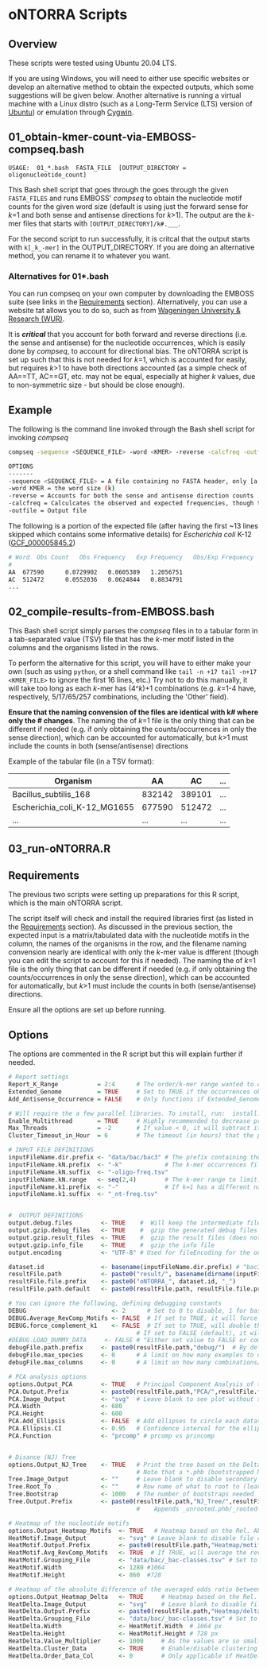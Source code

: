# oNTORRA Scripts

## Overview
These scripts were tested using Ubuntu 20.04 LTS.

If you are using Windows, you will need to either use specific websites or develop an alternative method to obtain the expected outputs, which some suggestions will be given below.
Another alternative is running a virtual machine with a Linux distro (such as a Long-Term Service (LTS) version of [Ubuntu](https://ubuntu.com/)) or emulation through [Cygwin](https://www.cygwin.com/).


## 01_obtain-kmer-count-via-EMBOSS-compseq.bash
```
USAGE:  01_*.bash  FASTA_FILE  [OUTPUT_DIRECTORY = oligonucleotide_count]
```

This Bash shell script that goes through the goes through the given `FASTA_FILES` and runs EMBOSS' _compseq_ to obtain the nucleotide motif counts for the given word size (default is using just the forward sense for _k_=1 and both sense and antisense directions for _k_>1).
The output are the _k_-mer files that starts with `[OUTPUT_DIRECTORY]/k#.___`.

For the second script to run successfully, it is critcal that the output starts with `k[_k_-mer]` in the OUTPUT_DIRECTORY. If you are doing an alternative method, you can rename it to whatever you want.

### Alternatives for 01*.bash

You can run compseq on your own computer by downloading the EMBOSS suite (see links in the [Requirements](https://github.com/MoezV/oNTORRA#requirements) section).
Alternatively, you can use a website tat allows you to do so, such as from [Wageningen University & Research (WUR)](https://emboss.bioinformatics.nl/cgi-bin/emboss/compseq).

It is ___critical___ that you account for both forward and reverse directions (i.e. the sense and antisense) for the nucleotide occurrences, which is easily done by _compseq_, to account for directional bias.
The oNTORRA script is set up such that this is not needed for _k_=1, which is accounted for easily, but requires _k_>1 to have both directions accounted (as a simple check of AA==TT, AC==GT, etc. may not be equal, especially at higher _k_ values, due to non-symmetric size - but should be close enough).

## Example
The following is the command line invoked through the Bash shell script for invoking _compseq_
```bash
compseq -sequence <SEQUENCE_FILE> -word <KMER> -reverse -calcfreq -outfile <OUTPUT_FILE>

OPTIONS
-------
-sequence <SEQUENCE_FILE> = A file containing no FASTA header, only [a single] sequence
-word KMER = the word size (k)
-reverse = Accounts for both the sense and antisense direction counts
-calcfreq = Calculcates the observed and expected frequencies, though this is not required, the following script (02*.bash) assumes it is enabled
-outfile = Output file
```

The following is a portion of the expected file (after having the first ~13 lines skipped which contains some informative details) for _Escherichia coli_ K-12 ([GCF_000005845.2](https://www.ncbi.nlm.nih.gov/data-hub/genome/GCF_000005845.2))
```bash
# Word	Obs Count	Obs Frequency	Exp Frequency	Obs/Exp Frequency
#
AA	677590		0.0729902	0.0605389	1.2056751
AC	512472		0.0552036	0.0624844	0.8834791
...
```

## 02_compile-results-from-EMBOSS.bash

This Bash shell script simply parses the _compseq_ files in to a tabular form in a tab-separated value (TSV) file that has the _k_-mer motif listed in the columns and the organisms listed in the rows.

To perform the alternative for this script, you will have to either make your own (such as using `python`, or a shell command like `tail -n +17 tail -n+17 <KMER_FILE>` to ignore the first 16 lines, etc.)
Try not to do this manually, it will take too long as each _k_-mer has (4^_k_)+1 combinations (e.g. _k_=1-4 have, respectively, 5/17/65/257 combinations, including the 'Other' field).

__Ensure that the naming convension of the files are identical with k# where only the # changes__. The naming the of _k_=1 file is the only thing that can be different if needed (e.g. if only obtaining the counts/occurrences in only the sense direction), which can be accounted for automatically, but _k_>1 must include the counts in both (sense/antisense) directions

Example of the tabular file (in a TSV format):

Organism|AA|AC|...
--------|--|--|---
Bacillus_subtilis_168|832142|389101|...
Escherichia_coli_K-12_MG1655|677590|512472|...
...|...|...|...


## 03_run-oNTORRA.R 

## Requirements
The previous two scripts were setting up preparations for this R script, which is the main oNTORRA script.

The script itself will check and install the required libraries first (as listed in the [Requirements](https://github.com/MoezV/oNTORRA#requirements) section). As discussed in the previous section, the expected input is a matrix/tabulated data with the nucleotide motifs in the column, the names of the organisms in the row, and the filename  naming convension nearly are identical with only the _k_-mer value is dfferent (though you can edit the script to account for this if needed). The naming the of _k_=1 file is the only thing that can be different if needed (e.g. if only obtaining the counts/occurrences in only the sense direction), which can be accounted for automatically, but _k_>1 must include the counts in both (sense/antisense) directions.

Ensure all the options are set up before running.

## Options
The options are commented in the R script but this will explain further if needed.
```R
# Report settings 
Report_K_Range           = 2:4      # The order/k-mer range wanted to obtain. k=2 for only dinucleotide; k=seq(2,4,1) for di-, tri-, and tetranucleotide results, etc. [Note that trinucleotide is NOT the same as the codon signature (different denominator and frame shift)]
Extended_Genome          = TRUE     # Set to TRUE if the occurrences obtained are based on an "extended" genome where the complementary (antisense) nucleotide bases are appended to the normal genome or the antisense values are accounted for during the process (to account for directional biases)
Add_Antisense_Occurrence = FALSE    # Only functions if Extended_Genome is set to FALSE. If set to TRUE, this script will simply add the number of occurrences to the antisense/complementary sequences to help account for directional biases. If both extended genome and this variable are set to zero, the asterisk for the function variable will be removed as it is used to denote that the complementary bases were accounted for

# Will require the a few parallel libraries. To install, run:  install.packages(c("parallel","foreach","doParallel"))
Enable_Multithread       = TRUE     # Highly recommended to decrease processing time
Max_Threads              = -2       # If value < 0, it will subtract it from the maximum number of threads detected (e.g. if you have 8 threads and maxThreads=-2, 6 threads will be used).
Cluster_Timeout_in_Hour  = 6        # The timeout (in hours) that the pthreads should disconnect when not in use.

# INPUT FILE DEFINITIONS
inputFileName.dir.prefix <- "data/bac/bac3" # The prefix containing the directory and the filename prefix for the K-mer files read
inputFileName.kN.prefix  <- "-k"            # The k-mer occurrences files are named as [PREFIX]-k#-oligo-freq.tsv
inputFileName.kN.suffix  <- "-oligo-freq.tsv"
inputFileName.kN.range   <- seq(2,4)        # The k-mer range to limit. Must be sequential and reach the  value max(Report_K_Range)!
inputFileName.k1.prefix  <- "-"             # If k=1 has a different naming convention, you can define the different here to reflect [DIR_PREFIX] [K1_PREFIX] 1 [K1_SUFFIX]
inputFileName.k1.suffix  <- "_nt-freq.tsv"


#  OUTPUT DEFINITIONS
output.debug.files        <- TRUE    #  Will keep the intermediate files produced to verify if the data was processed correctly (recommended). If FALSE, the debug folder will be deleted!
output.gzip.debug_files   <- TRUE    #  gzip the generated debug files
output.gzip.result_files  <- TRUE    #  gzip the result files (does not affect the info file)
output.gzip.info_file     <- TRUE    #  gzip the info file
output.encoding           <- "UTF-8" # Used for fileEncoding for the output file

dataset.id                <- basename(inputFileName.dir.prefix) # "bac3" # Identifier used for the output names. By default, it is using the prefix after the directory name (or the directory name itself))
resultFile.path           <- paste0("result/", basename(dirname(inputFileName.dir.prefix)), "/")   # The result path directory with the default file prefix
resultFile.file.prefix    <- paste0("oNTORRA_", dataset.id, "_")         #  it is ./result/[input directory name]/oNTORRA_[ID]_
resultFile.path.default   <- paste0(resultFile.path, resultFile.file.prefix)  # Specifically for the main results, These values needs to be separated for the debugging file locations

# You can ignore the following, defining debugging constants
DEBUG                        <- 2      # Set to 0 to disable, 1 for basic debug outputs, 2+ for further debugging outputs 
DEBUG.Average_RevComp_Motifs <- FALSE  # If set to TRUE, it will force an average of [Motif]+[revcomp(Motif)]. As a reminder for this forced averaging, only half the results are shown, with the the reverse-complement motif removed (as it would have an identical result)
DEBUG.force_complement_k1    <- FALSE  # If set to TRUE, will double the occurrences of the k=1 bases (even if it is already f*(k=1)), by adding the complementary base counts (f*(X)=f(X)+f(inv(X))) even if it may already been accounted for in EMBOSS' compseq. Theoretically, this should not affect calculations because usually this just involves the ratios for the variable involved (f(X)/N_k1 != f*(X)/N_k2 BUT f*(X)/N_k2 == C(f*(X))/C(N_k1))), but on the side of caution, leave this variable disabled.
                                    # If set to FALSE (default), it will check if the ratio of round(N_k2/N_k1) is set to either 1 (= f*(k=1)) or 2 (= N_k1 is likely f(k=1)) which in the latter case will have the f(k=1) converted to f*(k=1) as detailed above
#DEBUG.LOAD_DUMMY_DATA     <- FALSE # "Either set value to FALSE or comment this line to disable dummy data"   # Comment out this line to avoid loading the sample dataset (variable itself is a flag). 
debugFile.path.prefix     <- paste0(resultFile.path,"debug/")  # By default, it is placed in the result folder
debugFile.max_species     <- 0      # A limit on how many examples to display. 0 = unlimited
debugFile.max_columns     <- 0      # A limit on how many combinations/calculations to show. 0 = unlimited/show all

# PCA analysis options
options.Output_PCA        <- TRUE   # Principal Component Analysis of the motifs
PCA.Output.Prefix         <- paste0(resultFile.path,"PCA/",resultFile.file.prefix)
PCA.Image_Output          <- "svg"  # Leave blank to see plot without saving. Options: bmp*, jpeg*, pdf+, png*, svg+, tiff*. * = Bitmap images (recommended: PDF), + = vector images (recommended: SVG). Other alternatives: cairo_pdf, cairo_ps
PCA.Width                 <- 680
PCA.Height                <- 600
PCA.Add_Ellipsis          <- FALSE  # Add ellipses to circle each dataset. Default confidence interval: 95% (search for 'plotPCA' to adjust any fine settings)
PCA.Ellipsis.CI           <- 0.95   # Confidence interval for the ellipses.
PCA.Function              <- "prcomp" # prcomp vs princomp


# Disance (NJ) Tree
options.Output_NJ_Tree    <- TRUE   # Print the tree based on the Delta/Diff. Rel. Abund.
                                    # Note that a *.phb (bootstrapped Newick tree) is generated regardless of the image type selected
Tree.Image_Output         <- ""     # Leave blank to disable secondary plot output. Options: bmp*, jpeg*, pdf+, png*, svg+, tiff*. * = Bitmap images (recommended: PDF), + = vector images (recommended: SVG). Other alternatives: cairo_pdf, cairo_ps
Tree.Root_To              <- ""     # Row name of what to root to (leave blank for unrooted)
Tree.Bootstrap            <- 1000   # The number of bootstraps needed
Tree.Output.Prefix        <- paste0(resultFile.path,"NJ_Tree/",resultFile.file.prefix)
                                    #    Appends _unrooted.phb/_rooted-[root].phb depending on the Tree.Root_To value

# Heatmap of the nucleotide motifs
options.Output_Heatmap_Motifs  <- TRUE   # Heatmap based on the Rel. Abund. motifs
HeatMotif.Image_Output         <- "svg" # Leave blank to disable file output. Options: png, pdf, tiff, bmp, jpeg
HeatMotif.Output.Prefix        <- paste0(resultFile.path,"Heatmap/motif/",resultFile.file.prefix)
HeatMotif.Avg_RevComp_Motifs   <- TRUE  # If TRUE, will average the reverse complementary motifs (uses less space)
HeatMotif.Grouping_File        <- "data/bac/_bac-classes.tsv" # Set to empty string "" if not used. Must have headers (col1 header does not matter but col2+ header must reflect the group term you wish to have). At least two columns: col1 = rowname, col2+ = whatever data you wish to reflect (e.g. group name, family name, etc.). The graph reflects the inverse order (i.e. last column would be the first/left-most legend displayed, and conversely, col2 would be the last of the entries)
HeatMotif.Width                <- 1280 #1064
HeatMotif.Height               <- 860  #728

# Heatmap of the absolute difference of the averaged odds ratio between any two organisms
options.Output_Heatmap_Delta   <- TRUE     # Heatmap based on the Rel. Abund. absolute difference between organisms
HeatDelta.Image_Output         <- "svg"    # Leave blank to disable file output. Options: png, pdf, tiff, bmp, jpeg
HeatDelta.Output.Prefix        <- paste0(resultFile.path,"Heatmap/delta/",resultFile.file.prefix)
HeatDelta.Grouping_File        <- "data/bac/_bac-classes.tsv" # Set to empty string "" if not used. Must have headers (col1 header does not matter but col2+ header must reflect the group term you wish to have). At least two columns: col1 = Must reflect rowname, col2+ = whatever data you wish to reflect (e.g. group name, family name, etc.)
HeatDelta.Width                <- HeatMotif.Width  # 1064 px
HeatDelta.Height               <- HeatMotif.Height # 728 px
HeatDelta.Value_Multiplier     <- 1000     # As the values are so small, multiply for readability
HeatDelta.Cluster_Data         <- TRUE     # Enable/disable clustering of the heatmap
HeatDelta.Order_Data_Col       <- 0        # Only applicable if HeatDelta.Cluster_Data is set to FALSE. Sorts the entries based on the column order given. Set to a negative value to disable sorting. If value is zero, it will be ordered using the HeatDelta.Grouping_File columns from the rightmost columns to column 2 in order.

```
